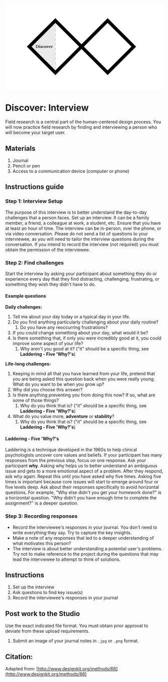 ![Double Diamond Discover Phase graphic](/assets/dd-process-discover-1200px@2x.png)

# Discover: Interview

Field research is a central part of the human-centered design process. You will now practice field research by finding and interviewing a person who will become your target user.

## Materials

1. Journal
2. Pencil or pen
3. Access to a communication device \(computer or phone\)

## Instructions guide

### Step 1: Interview Setup

The purpose of this interview is to better understand the day-to-day challenges that a person faces. Set up an interview. It can be a family member, a friend, a colleague at work, a student, etc. Ensure that you have at least an hour of time. The interview can be in-person, over the phone, or via video conversation. Please do not send a list of questions to your interviewee, as you will need to tailor the interview questions during the conversation. If you intend to record the interview \(not required\) you must obtain the permission of the interviewee.

### Step 2: Find challenges

Start the interview by asking your participant about something they do or experience every day that they find distracting, challenging, frustrating, or something they wish they didn't have to do.

#### Example questions

**Daily challenges:**

1. Tell me about your day today or a typical day in your life.
2. Do you find anything particularly challenging about your daily routine?
   1. Do you have any reoccurring frustrations?  
3. If you could change something about your day, what would it be?
4. Is there something that, if only you were incredibly good at it, you could improve some aspect of your life?
   1. Why aren't you good at it? \("it" should be a specific thing, see **Laddering - Five 'Why?'s**\)

**Life-long challenges:**

1. Keeping in mind all that you have learned from your life, pretend that you are being asked this question back when you were really young. What do you want to be when you grow up?
2. Why did you choose this answer?
3. Is there anything preventing you from doing this now? If so, what are some of those things?
   1. Why do you think that is? \("it" should be a specific thing, see **Laddering - Five 'Why?'s**\)
4. What do you value more, **adventure** or **stability**?
   1. Why do you think that is? \("it" should be a specific thing, see **Laddering - Five 'Why?'s**\)


#### Laddering - Five 'Why?'s

Laddering is a technique developed in the 1960s to help clinical psychologists uncover core values and beliefs. If your participant has many responses from the previous step, focus on one response. Ask your participant **why**. Asking why helps us to better understand an ambiguous issue and gets to a more emotional aspect of a problem. After they respond, ask why again. Repeat this until you have asked why five times. Asking five times is important because core issues will start to emerge around four or five levels deep. Ask about their responses specifically to avoid horizontal questions. For example, "Why else didn't you get your homework done?" is a horizontal question. "Why didn't you have enough time to complete the assignment?" is a deeper question.

### Step 3: Recording responses

* Record the interviewee's responses in your journal. You don't need to write everything they say. Try to capture the key insights.
* Make a note of any responses that led to a deeper understanding of what motivates this person?
* The interview is about better understanding a potential user's problems. Try not to make reference to the project during the questions that may lead the interviewee to attempt to think of solutions. 

## Instructions

1. Set up the interview
2. Ask questions to find key issue\(s\)
3. Record the interviewee's responses in your journal

## Post work to the Studio

Use the exact indicated file format. You must obtain prior approval to deviate from these upload requirements.

1. Submit an image of your journal notes in `.jpg` or `.png` format.

## Citation:

Adapted from: [http://www.designkit.org/methods/66](http://www.designkit.org/methods/66)